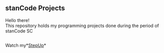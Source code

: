 ## stanCode Projects
Hello there!\
This repository holds my programming projects done during the period of stanCode SC

##

Watch my*[StepUp]()*
